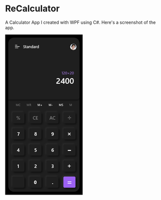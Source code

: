 # ReCalculator
A Calculator App I created with WPF using C#.
Here's a screenshot of the app.

![alt text](ReCalculator/Images/screenshot.png?raw=true)
